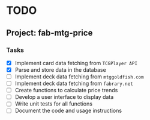 # TODO

## Project: fab-mtg-price

### Tasks

- [X] Implement card data fetching from `TCGPlayer API`
- [X] Parse and store data in the database
- [ ] Implement deck data fetching from `mtggoldfish.com`
- [ ] Implement deck data fetching from `fabrary.net`
- [ ] Create functions to calculate price trends
- [ ] Develop a user interface to display data
- [ ] Write unit tests for all functions
- [ ] Document the code and usage instructions
